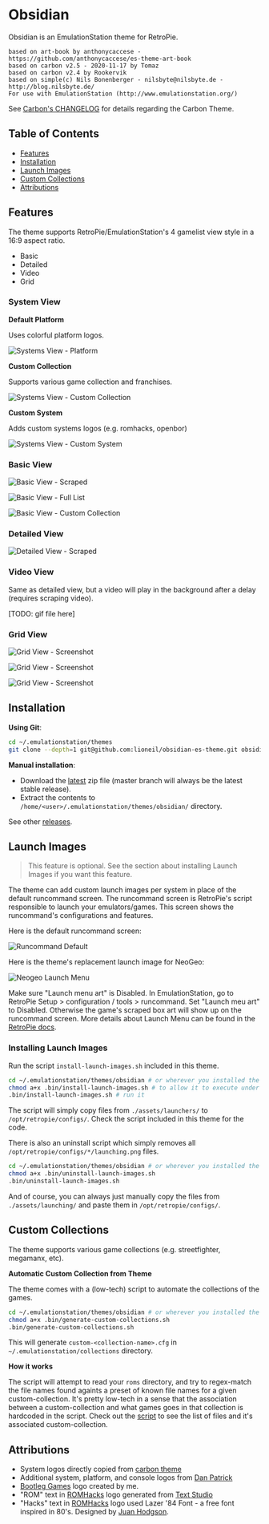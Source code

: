 # Obsidian

Obsidian is an EmulationStation theme for RetroPie.

```
based on art-book by anthonycaccese - https://github.com/anthonycaccese/es-theme-art-book
based on carbon v2.5 - 2020-11-17 by Tomaz
based on carbon v2.4 by Rookervik
based on simple(c) Nils Bonenberger - nilsbyte@nilsbyte.de - http://blog.nilsbyte.de/
For use with EmulationStation (http://www.emulationstation.org/)
```
See [Carbon's CHANGELOG](./CARBON_CHANGELOG.txt) for details regarding the Carbon Theme.



## Table of Contents

- [Features](#features)
- [Installation](#installation)
- [Launch Images](#launch-images)
- [Custom Collections](#custom-collections)
- [Attributions](#attributions)


## Features

The theme supports RetroPie/EmulationStation's 4 gamelist view style in a 16:9 aspect ratio.

- Basic
- Detailed
- Video
- Grid


### System View

**Default Platform**

Uses colorful platform logos.

![Systems View - Platform](./assets/screenshots/ui.system.platform.png)

**Custom Collection**

Supports various game collection and franchises.

![Systems View - Custom Collection](./assets/screenshots/ui.system.custom-collection.png)

**Custom System**

Adds custom systems logos (e.g. romhacks, openbor)

![Systems View - Custom System](./assets/screenshots/ui.system.custom-system.png)


### Basic View

![Basic View - Scraped](./assets/screenshots/ui.basic.png)

![Basic View - Full List](./assets/screenshots/ui.basic.snes.png)

![Basic View - Custom Collection](./assets/screenshots/ui.basic.sf.png)

### Detailed View

![Detailed View - Scraped](./assets/screenshots/ui.detailed.png)

### Video View

Same as detailed view, but a video will play in the background after a delay (requires scraping video).

[TODO: gif file here]

### Grid View

![Grid View - Screenshot](./assets/screenshots/ui.grid.scraped.png)

![Grid View - Screenshot](./assets/screenshots/ui.grid.romhacks.png)

![Grid View - Screenshot](./assets/screenshots/ui.grid.romhacks.alt.png)


## Installation

**Using Git**:

```bash
cd ~/.emulationstation/themes
git clone --depth=1 git@github.com:lioneil/obsidian-es-theme.git obsidian
```

**Manual installation**:

- Download the [latest](#todo-download-link) zip file (master branch will always be the latest stable release). 
- Extract the contents to `/home/<user>/.emulationstation/themes/obsidian/` directory.

See other [releases](#todo-releases-link).


## Launch Images

> This feature is optional. See the section about installing Launch Images if you want this feature.

The theme can add custom launch images per system in place of the default runcommand screen. The runcommand screen is RetroPie's script responsible to launch your emulators/games. This screen shows the runcommand's configurations and features.

Here is the default runcommand screen:

![Runcommand Default](./assets/screenshots/launching-default.png)

Here is the theme's replacement launch image for NeoGeo:

![Neogeo Launch Menu](./assets/launching/neogeo/launching.png)

Make sure "Launch menu art" is Disabled. In EmulationStation, go to RetroPie Setup > configuration / tools > runcommand. Set "Launch meu art" to Disabled. Otherwise the game's scraped box art will show up on the runcommand screen. More details about Launch Menu can be found in the [RetroPie docs](https://retropie.org.uk/docs/Runcommand/#adding-custom-launching-images).


### Installing Launch Images

Run the script `install-launch-images.sh` included in this theme.

```bash
cd ~/.emulationstation/themes/obsidian # or wherever you installed the theme.
chmod a+x .bin/install-launch-images.sh # to allow it to execute under your user
.bin/install-launch-images.sh # run it
```

The script will simply copy files from `./assets/launchers/` to `/opt/retropie/configs/`. Check the script included in this theme for the code.

There is also an uninstall script which simply removes all `/opt/retropie/configs/*/launching.png` files.

```bash
cd ~/.emulationstation/themes/obsidian # or wherever you installed the theme.
chmod a+x .bin/uninstall-launch-images.sh
.bin/uninstall-launch-images.sh
```

And of course, you can always just manually copy the files from `./assets/launching/` and paste them in `/opt/retropie/configs/`.

## Custom Collections

The theme supports various game collections (e.g. streetfighter, megamanx, etc).

**Automatic Custom Collection from Theme**

The theme comes with a (low-tech) script to automate the collections of the games.

```bash
cd ~/.emulationstation/themes/obsidian # or wherever you installed the theme.
chmod a+x .bin/generate-custom-collections.sh
.bin/generate-custom-collections.sh
```

This will generate `custom-<collection-name>.cfg` in `~/.emulationstation/collections` directory.

**How it works**

The script will attempt to read your `roms` directory, and try to regex-match the file names found againts a preset of known file names for a given custom-collection. It's pretty low-tech in a sense that the association between a custom-collection and what games goes in that collection is hardcoded in the script. Check out the [script](./.bin/generate-custom-collections.sh) to see the list of files and it's associated custom-collection.


## Attributions

- System logos directly copied from [carbon theme](https://github.com/RetroPie/es-theme-carbon-2021)
- Additional system, platform, and console logos from [Dan Patrick](https://archive.org/details/console-logos-professionally-redrawn-plus-official-versions)  
- [Bootleg Games](./bootlegs/marquee.png) logo created by me.
- "ROM" text in [ROMHacks](./romhacks/marquee.png) logo generated from <a href="https://www.textstudio.com/">Text Studio</a>
- "Hacks" text in [ROMHacks](./romhacks/marquee.png) logo used Lazer '84 Font - a free font inspired in 80's. Designed by [Juan Hodgson](https://www.behance.net/gallery/31261857/LAZER-84-Free-Font).
